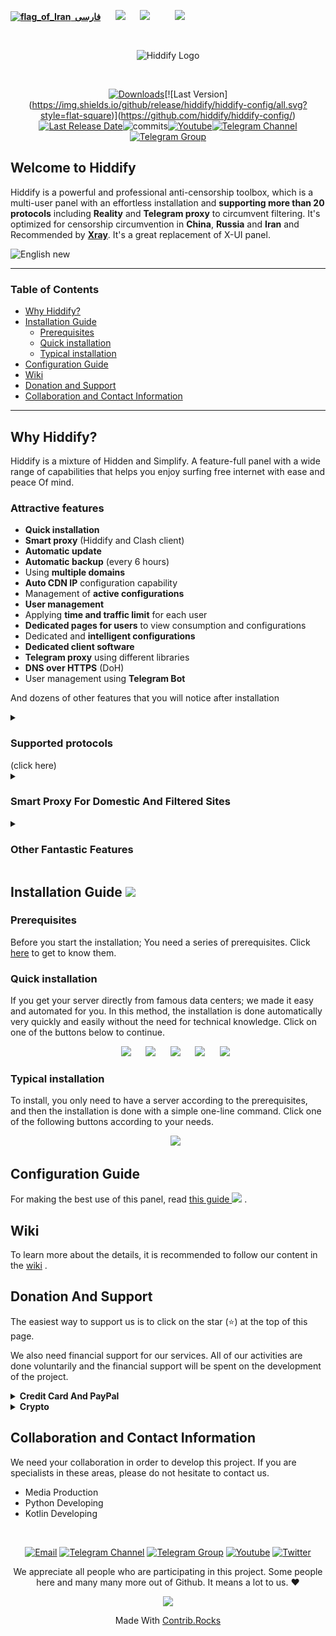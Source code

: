 <base target="_blank">

<div dir="ltr">



[**![flag_of_Iran](https://user-images.githubusercontent.com/125398461/234186932-52f1fa82-52c6-417f-8b37-08fe9250a55f.png) &nbsp;فارسی**](https://github.com/hiddify/hiddify-config/wiki/Home_fa)&nbsp;&nbsp;&nbsp;&nbsp;&nbsp;&nbsp;[![](https://img.shields.io/badge/%20Wiki-Page-808080?style=flat-square)](https://github.com/hiddify/hiddify-config/wiki)&nbsp;&nbsp;&nbsp;&nbsp;&nbsp;&nbsp;[![](https://img.shields.io/badge/FAQ-Here-512DA8?style=flat-square&logo=Favro)](https://github.com/hiddify/hiddify-config/discussions/categories/q-a-%D8%B3%D9%88%D8%A7%D9%84%D8%A7%D8%AA-%D8%B1%D8%A7%DB%8C%D8%AC)&nbsp;&nbsp;&nbsp;&nbsp;&nbsp;&nbsp;&nbsp;&nbsp;&nbsp;&nbsp;[![](https://img.shields.io/badge/Report-Bugs-F67909?style=flat-square&logo=Open-Bug-Bounty)](https://github.com/hiddify/hiddify-config/issues)&nbsp;&nbsp;&nbsp;&nbsp;&nbsp;&nbsp;&nbsp;&nbsp;&nbsp;&nbsp;
</div>
</br>
<div align=center markdown="1">

![Hiddify Logo](https://user-images.githubusercontent.com/125398461/227777845-a4d0f86b-faa2-4f2b-a410-4aa5f68bfe19.png)

</div>
<br>
<div align=center>


<!--[![Total Downloads](https://img.shields.io/github/downloads/hiddify/hiddify-config/total?label=downloads%20after%202023%2F03%2F27%2011%3A00%20&style=flat-square)](https://github.com/hiddify/hiddify-config/)
[![Downloads](https://img.shields.io/pypi/dm/hiddifypanel?style=flat-square)](https://pypistats.org/packages/hiddifypanel)-->
 [![Downloads](https://static.pepy.tech/badge/hiddifypanel?style=flat-square&v3)](https://pepy.tech/project/hiddifypanel?display=monthly&versions=2.*&versions=1.*&versions=3.*)[![Last Version](https://img.shields.io/github/release/hiddify/hiddify-config/all.svg?style=flat-square)](https://github.com/hiddify/hiddify-config/)[![Last Release Date](https://img.shields.io/github/release-date/hiddify/hiddify-config.svg?style=flat-square)](https://github.com/hiddify/hiddify-config/)![commits](https://img.shields.io/github/commit-activity/m/hiddify/hiddify-config?style=flat-square)[![Youtube](https://img.shields.io/youtube/channel/views/UCxrmeMvVryNfB4XL35lXQNg?label=Youtube&style=flat-square&logo=youtube)](https://www.youtube.com/@hiddify)[![Telegram Channel](https://img.shields.io/endpoint?label=Channel&style=flat-square&url=https%3A%2F%2Ftg.sumanjay.workers.dev%2Fhiddify&color=blue)](https://telegram.dog/hiddify)[![Telegram Group](https://img.shields.io/endpoint?color=neon&label=Support%20Group&style=flat-square&url=https%3A%2F%2Ftg.sumanjay.workers.dev%2Fhiddify_board)](https://telegram.dog/hiddify_board)
<!--
[![Youtube](https://img.shields.io/youtube/channel/views/UCxrmeMvVryNfB4XL35lXQNg?label=Youtube&style=flat-square)](https://www.youtube.com/@hiddify/videos)
[![Telegram Channel](https://img.shields.io/endpoint?label=Telegram&style=flat-square&url=https%3A%2F%2Ftg.sumanjay.workers.dev%2Fhiddify)](https://telegram.dog/hiddify)
[![Telegram Group](https://img.shields.io/endpoint?color=neon&label=Support%20Group&style=flat-square&url=https%3A%2F%2Ftg.sumanjay.workers.dev%2Fhiddify_board)](https://telegram.dog/hiddify_board)
[![GitHub Stars](https://img.shields.io/tokei/lines/github/hiddify/hiddify-config.svg)](https://github.com/hiddify/hiddify-config/)
[![GitHub Stars](https://img.shields.io/github/stars/hiddify/hiddify-config.svg)](https://github.com/hiddify/hiddify-config/)
[![GitHub Forks](https://img.shields.io/github/forks/hiddify/hiddify-config.svg)](https://github.com/hiddify/hiddify-config/)
[![Telegram Channel](https://img.shields.io/endpoint?style=social&url=https%3A%2F%2Frunkit.io%2Fdamiankrawczyk%2Ftelegram-badge%2Fbranches%2Fmaster%3Furl%3Dhttps%3A%2F%2Ft.me%2Fhiddify&label=Telegram
)](https://telegram.com/hiddify/)


[![Telegram Channel](https://img.shields.io/endpoint?label=Telegram&style=plastic&url=https%3A%2F%2Ftg.sumanjay.workers.dev%2Fhiddify)](https://telegram.dog/hiddify)
[![Telegram Group](https://img.shields.io/endpoint?color=neon&label=Support%20Group&style=plastic&url=https%3A%2F%2Ftg.sumanjay.workers.dev%2Fhiddify_board)](https://telegram.dog/hiddify_board)
[![Youtube](https://img.shields.io/youtube/channel/views/UCxrmeMvVryNfB4XL35lXQNg?label=Youtube&style=plastic)](https://www.youtube.com/@hiddify)
[![Twitter](https://img.shields.io/twitter/follow/hiddify_com?label=Twitter&style=plastic)](https://twitter.com/intent/follow?screen_name=hiddify_com)
-->

</div>

<div dir="ltr" markdown="1">

## Welcome to Hiddify

Hiddify is a powerful and professional anti-censorship toolbox, which is a multi-user panel with an effortless installation and <b>supporting more than 20 protocols</b> including <b>Reality</b> and <b>Telegram proxy</b> to circumvent filtering.  It's optimized for censorship circumvention in <b>China</b>, <b>Russia</b> and <b>Iran</b> and Recommended by <a href="https://github.com/XTLS/Xray-core#installation" target="_blank"><b>Xray</b></a>. It's a great replacement of X-UI panel.


![English new](https://user-images.githubusercontent.com/125398461/234178583-ad520732-4cf3-411a-abec-0dfb42387869.png)


<!--
![english_demo](https://user-images.githubusercontent.com/114227601/228011984-83b1f981-aede-438e-920d-113d9894477a.png)

![English_Demo](https://user-images.githubusercontent.com/125398461/233846740-a1ff94a6-9031-40fd-ab3a-238dbeae9b0f.png)
-->



***

### Table of Contents
- [Why Hiddify?](#why-hiddify)
- [Installation Guide](#installation-guide-)
  - [Prerequisites](#prerequisites)
  - [Quick installation](#quick-installation)
  - [Typical installation](#typical-installation)
- [Configuration Guide](#configuration-guide)
- [Wiki](#wiki)
- [Donation and Support](#donation-and-support)
- [Collaboration and Contact Information](#collaboration-and-contact-information)


***
## Why Hiddify?
Hiddify is a mixture of Hidden and Simplify. A feature-full panel with a wide range of capabilities that helps you enjoy surfing free internet with ease and peace Of mind. 

### Attractive features
- **Quick installation**
- **Smart proxy** (Hiddify and Clash client)
- **Automatic update**
- **Automatic backup** (every 6 hours)
- Using **multiple domains**
- **Auto CDN IP** configuration capability
- Management of **active configurations**
- **User management**
- Applying **time and traffic limit** for each user
- **Dedicated pages for users** to view consumption and configurations
- Dedicated and **intelligent configurations**
- **Dedicated client software**
- **Telegram proxy** using different libraries
- **DNS over HTTPS** (DoH)
- User management using **Telegram Bot**

And dozens of other features that you will notice after installation

<details markdown="1"> <summary><h3>Supported protocols</h3> (click here)</summary> 

| Supported Configs | Supported Configs | Supported Configs |
| - | - | - |
| **Direct** | **CDN** | **Domain Fronting** |
|Trojan:<br>- TLS WS<br>- TLS TCP<br>- TLS gRPC<br>- TLS H2 WS<br>- TLS H2 TCP<br>- TLS H2 gRPC<br> |  Trojan:<br>- TLS WS<br>- TLS gRPC<br>- TLS H2 WS<br>- TLS H2 gRPC<br><br><br>| Trojan:<br>- TLS WS Fake<br><br><br><br><br><br> |
| Vless:<br>- TLS WS<br>- HTTP WS<br>- TLS XTLS<br>- TLS gRPC<br>- TLS H2 TLS<br>- TLS H2 WS<br>- TLS H2 gRPC<br>- Reality XTLS<br>- Reality gRPC | Vless:<br>- TLS WS<br>- TLS gRPC<br>- HTTP WS<br>- TLS H2 WS<br>- TLS H2 gRPC<br><br><br><br><br>| Vless:<br>- TLS WS Fake<br>- HTTP WS Fake<br><br><br><br><br><br><br><br> |
| Vmess:<br>- TLS WS<br>- TLS TCP<br>- HTTP WS<br>- HTTP TCP<br>- TLS gRPC<br>- TLS H2 WS<br>- TLS H2 TCP<br> | Vmess:<br>- TLS WS<br>- TLS gRPC<br>- HTTP WS<br>- TLS H2 WS<br>- TLS H2 gRPC<br><br><br> | Vmess:<br>- TLS WS Fake<br>- HTTP WS Fake<br><br><br><br><br><br> |
| V2ray:<br>- TLS WS<br>- HTTP WS<br>- TLS H2 |  V2ray:<br>- TLS WS<br>- HTTP WS<br>- TLS H2 | |
| Shadowsocks:<br>- TLS Shadowtls<br>- HTTP Shadowtls<br>- TLS H2 Shadowtls | | |

<!--
| Supported Configs | Supported Configs |
| - | - |
| ♥ **Telegram Proxy** ♥ | **vless+xtls** |
| **Web Socket (cdn support)**:<br> - vless+tls+ws <br>- trojan+tls+ws <br> - vmess+tls+ws | **h2+tls**:<br> - vless+tls<br> - trojan+tls<br> - vmess+tls |
| **grpc+tls**:<br> - vless+grpc+tls<br> - trojan+grpc+tls<br> - vmess+grpc+tls | **http1.1+tls**:  <br>- trojan+tls <br> - vmess+tls|
| **old configs**: <br> - trojango (cdn support) <br> - v2ray+ws (cdn support) <br> - vmess (cdn support) <br> - ss+faketls| **HTTP** <br> -unsafe, default is disable <br> - vless<br> -vmess |
-->

</details>

<details markdown="1"> <summary><h3>Smart Proxy For Domestic And Filtered Sites</h3></summary>
 
You can connect to the internet in 3 modes using Hiddify(Clash) client and Hiddify panel. 
1. This method only circumvents filtered websites via the proxies.
2. This method circumvents all websites except domestic websites based in China, Russia and Iran. This way the domestic websites can be opened without any proxies (recommended)
3. This method circumvents all websites. 

At the same time, the proposed solution is resistant to detection by the internet filtering entities and prevents the usual attacks on the server i.e., the possibility of detection is minimal, however, do not forget to disable other ports except 22, 80 and 443.  

</details>

<details markdown="1"><summary><h3>Other Fantastic Features</h3></summary>


<details  markdown="1"> <summary>Supported operating systems</summary>
Hiddify has been tested on Ubuntu 20.04 and 22.04. Ubuntu arm64 or amd64
</details>



<details  markdown="1"> <summary>Speed test</summary>

In this way, you can check the speed of the server with and without anti-filter.

![speed_test](https://user-images.githubusercontent.com/114227601/210183115-4e1f4186-421e-4316-8082-3ce53275adc7.png)

</details>

 

<details markdown="1"> <summary>DNS over HTTPS (CDN support)</summary>
 
To use DNS over HTTPS, just use the following DNS in the browser. 
 
 `https://yourdomain.com/yoursecret/dns/dns-query{?dns}`
 
</details>

<details markdown="1"> <summary>Redirector (CDN support)</summary> 
When you want to share Telegram proxy or Shadowsocks proxy through other programs, it is possible to redirect with CDN support. For example, if you put the Shadowsocks configuration instead of "fullURL", clicking on this link will open Shadowsocks app and activate the proxy on it. For example:
 `https://yourdomain.com/yoursecret/redirect/fullURL` 

 Replace "fullURL" by the Shadowsocks configuration. 

 
 `https://yourdomain.com/yoursecret/redirect/ss://secret/` 
 
</details>

</details>
</details>


## Installation Guide ![](https://img.shields.io/badge/Install-Hiddify-004E9F?style=flat-square&logo=Azure-Data-Explorer)

### Prerequisites
Before you start the installation; You need a series of prerequisites. Click [here](https://github.com/hiddify/hiddify-config/wiki/Installation-prerequisites) to get to know them.

### Quick installation

If you get your server directly from famous data centers; we made it easy and automated for you. In this method, the installation is done automatically very quickly and easily without the need for technical knowledge. Click on one of the buttons below to continue.

<div align=center>

&nbsp;&nbsp;&nbsp;&nbsp;&nbsp;&nbsp;[![](https://img.shields.io/badge/Install%20On-Hetzner-D50C2D?style=flat-square&logo=Hetzner)](https://github.com/hiddify/hiddify-config/wiki/Quick-installation-on-Hetzner-Servers)&nbsp;&nbsp;&nbsp;&nbsp;&nbsp;&nbsp;[![](https://img.shields.io/badge/Install%20On-Vultr-007BFC?style=flat-square&logo=vultr)](https://github.com/hiddify/hiddify-config/wiki/Quick-installation-on-Vultr-Servers)&nbsp;&nbsp;&nbsp;&nbsp;&nbsp;&nbsp;[![](https://img.shields.io/badge/Install%20On-Oracle%20Cloud-F80000?style=flat-square&logo=oracle)](https://github.com/hiddify/hiddify-config/wiki/Quick-Installation-on-Oracle-Cloud)&nbsp;&nbsp;&nbsp;&nbsp;&nbsp;&nbsp;[![](https://img.shields.io/badge/Install%20On-OVH-123F6D?style=flat-square&logo=ovh)](https://github.com/hiddify/hiddify-config/wiki/Quick-Installation-on-OVH-Servers)&nbsp;&nbsp;&nbsp;&nbsp;&nbsp;&nbsp;[![](https://img.shields.io/badge/Install%20On-Azure-0078D4?style=flat-square&logo=microsoft-azure)](https://github.com/hiddify/hiddify-config/wiki/Quick-Installation-on-Microsoft-Azure)

</div>


### Typical installation

To install, you only need to have a server according to the prerequisites, and then the installation is done with a simple one-line command. Click one of the following buttons according to your needs.

<div align=center>

&nbsp;&nbsp;&nbsp;&nbsp;&nbsp;&nbsp;[![](https://img.shields.io/badge/Install%20On-Ubuntu-E95420?style=flat-square&logo=ubuntu)](https://github.com/hiddify/hiddify-config/wiki/Quick-Installation-On-Ubuntu)

<!--
&nbsp;&nbsp;&nbsp;&nbsp;&nbsp;&nbsp;[![](https://img.shields.io/badge/Install%20On-Docker-2496ED?style=flat-square&logo=docker)](https://github.com/hiddify/hiddify-config/wiki/Install-Hiddify-using-Docker)
-->
</div>


## Configuration Guide 
For making the best use of this panel, read [this guide ![](https://img.shields.io/badge/Config-Hiddify-009688?style=flat-square&logo=Azure-Functions)](https://github.com/hiddify/hiddify-config/wiki/How-to-configure-Hiddify-Panel-properly) .

## Wiki
To learn more about the details, it is recommended to follow our content in the [wiki](https://github.com/hiddify/hiddify-config/wiki) .

## Donation And Support 
The easiest way to support us is to click on the star (⭐) at the top of this page.

We also need financial support for our services.‌ All of our activities are done voluntarily and the financial support will be spent on the development of the project. 


<details markdown="1"> <summary><b>Credit Card And PayPal</b></summary> 

  - [![Paypal](https://img.shields.io/badge/Donate-PayPal-blue?style=flat-square&logo=paypal)](https://opencollective.com/hiddify/contribute/backer-50556/checkout?interval=month&amount=10)
  - [![Paypal](https://img.shields.io/badge/Donate-CreditCard-orange?style=flat-square&logo=visa)](https://opencollective.com/hiddify/contribute/backer-50556/checkout?interval=month&amount=10)
  
  </details>

<details markdown="1"> <summary><b>Crypto</b></summary> 
 

  - [![TON](https://img.shields.io/badge/Donate-Ton-informational) `EQCWnykA-YhavOXgH3sf-uxtXLjy83_9n5bJPGRPE8r2247_`](https://tonwhales.com/explorer/address/EQCWnykA-YhavOXgH3sf-uxtXLjy83_9n5bJPGRPE8r2247_)
  - [![USDT (TRC20)](https://img.shields.io/badge/Donate-USDT%20(TRC20)-orange?style=flat-square&logo=Tether) `TXZtFUxyBPMSykAWogu7C4zmbjySKqMcDE`](https://chart.apis.google.com/chart?cht=qr&chs=500x500&chl=usdt:TXZtFUxyBPMSykAWogu7C4zmbjySKqMcDE&chld=H)
  - [![LiteCoin](https://img.shields.io/badge/Donate-LiteCoin-blue?style=flat-square&logo=Litecoin) `MCHoh7xwaDBBnQgANPpBtXiekagV6KpdrM`](https://chart.apis.google.com/chart?cht=qr&chs=500x500&chl=litecoin:MCHoh7xwaDBBnQgANPpBtXiekagV6KpdrM&chld=H)
  - [![BNB (smart chain)](https://img.shields.io/badge/Donate-BNB%20(smart%20chain?style=flat-square)-lightgreen)  `0xF5CFc65ee336B377C2a37EA3BCD0CaD0d0F0CbA0`](https://chart.apis.google.com/chart?cht=qr&chs=500x500&chl=bnb:0xF5CFc65ee336B377C2a37EA3BCD0CaD0d0F0CbA0&chld=H)
  - [![Ethereum](https://img.shields.io/badge/Donate-Ethereum-blueviolet?style=flat-square&logo=Ethereum) `0xF5CFc65ee336B377C2a37EA3BCD0CaD0d0F0CbA0`](https://chart.apis.google.com/chart?cht=qr&chs=500x500&chl=ethereum:0xF5CFc65ee336B377C2a37EA3BCD0CaD0d0F0CbA0&chld=H)
  - ![BitCoin](https://img.shields.io/badge/Donate-BitCoin-orange?style=flat-square&logo=bitcoin) [`bc1qkfp7n3wxu2zc9mdy20cf27d5pujj65myww8f60`](https://chart.apis.google.com/chart?cht=qr&chs=500x500&chl=bitcoin:bc1qkfp7n3wxu2zc9mdy20cf27d5pujj65myww8f60&chld=H)
  -  [![Doge](https://img.shields.io/badge/Donate-DOGE%20(Dogecoin)-yellow?style=flat-square&logo=Dogecoin)`DPerFS2vCu5XnE3He32BaPVTkUDcKLsEaj`](https://chart.apis.google.com/chart?cht=qr&chs=500x500&chl=doge:DPerFS2vCu5XnE3He32BaPVTkUDcKLsEaj&chld=H)

</details>

## Collaboration and Contact Information 
We need your collaboration in order to develop this project. If you are specialists in these areas, please do not hesitate to contact us.

* Media Production &nbsp;&nbsp;&nbsp;&nbsp;  
* Python Developing &nbsp;&nbsp;&nbsp;&nbsp; ‌  
* Kotlin Developing &nbsp;&nbsp;&nbsp;&nbsp; 

<div align=center>

<!--
## Collaboration and Contact Information

* Email: [hiddify@gmail.com](mailto:hiddify@gmail.com)
* Annoncements: [Telegram Channel](https://t.me/hiddify)
* Discussion: [Telegram Group](https://t.me/hiddify_board/5)

-->
</br>

[![Email](https://img.shields.io/badge/Gmail-hiddify@gmail.com-green?style=flat-square&logo=gmail)](mailto:hiddify@gmail.com)
[![Telegram Channel](https://img.shields.io/endpoint?label=Channel&style=flat-square&url=https%3A%2F%2Ftg.sumanjay.workers.dev%2Fhiddify&color=blue)](https://telegram.dog/hiddify)
[![Telegram Group](https://img.shields.io/endpoint?color=neon&label=Support%20Group&style=flat-square&url=https%3A%2F%2Ftg.sumanjay.workers.dev%2Fhiddify_board)](https://telegram.dog/hiddify_board)
[![Youtube](https://img.shields.io/youtube/channel/views/UCxrmeMvVryNfB4XL35lXQNg?label=Youtube&style=flat-square&logo=youtube)](https://www.youtube.com/@hiddify)
[![Twitter](https://img.shields.io/twitter/follow/hiddify_com?color=%231DA1F2&logo=twitter&logoColor=1DA1F2&style=flat-square)](https://twitter.com/intent/follow?screen_name=hiddify)

</div>



<p align=center>
 We appreciate all people who are participating in this project. Some people here and many many more out of Github. It means a lot to us. ♥
 </p>
 
<p align=center> 
<a href="https://github.com/hiddify/hiddify-config/graphs/contributors">
  <img src="https://contrib.rocks/image?repo=hiddify/hiddify-config" />
</a>
</p>
<p align=center>
 Made With <a rel="" target="_blank" href="https://contrib.rocks">Contrib.Rocks</a> 
</p>
